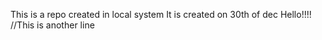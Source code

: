 This is a repo created in local system
It is created on 30th of dec
Hello!!!!
//This is another line